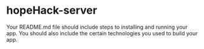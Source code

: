 # hopeHack-server
Your README.md file should include steps to installing and running your app. You should also include the certain technologies you used to build your app.
